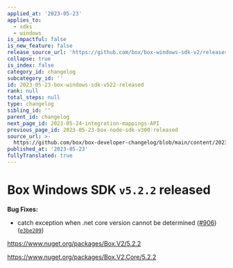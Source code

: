 ```yaml
---
applied_at: '2023-05-23'
applies_to:
  - sdks
  - windows
is_impactful: false
is_new_feature: false
release_source_url: 'https://github.com/box/box-windows-sdk-v2/releases/tag/v5.2.2'
collapse: true
is_index: false
category_id: changelog
subcategory_id: ''
id: 2023-05-23-box-windows-sdk-v522-released
rank: null
total_steps: null
type: changelog
sibling_id: ''
parent_id: changelog
next_page_id: 2023-05-24-integration-mappings-API
previous_page_id: 2023-05-23-box-node-sdk-v300-released
source_url: >-
  https://github.com/box/box-developer-changelog/blob/main/content/2023/05-23-box-windows-sdk-v522-released.md
published_at: '2023-05-23'
fullyTranslated: true
---
```

# Box Windows SDK `v5.2.2` released

**Bug Fixes:**

* catch exception when .net core version cannot be determined ([#906][1]) ([`e3be209`][2])

<https://www.nuget.org/packages/Box.V2/5.2.2>

<https://www.nuget.org/packages/Box.V2.Core/5.2.2>

[1]: https://github.com/box/box-windows-sdk-v2/issues/906

[2]: https://github.com/box/box-windows-sdk-v2/commit/e3be209b20a5c323f547d7634663883613959180
